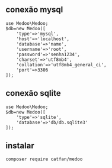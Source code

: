 ## conexão mysql

```
use Medoo\Medoo;
$db=new Medoo([
	'type'=>'mysql',
	'host'=>'localhost',
	'database'=>'name',
	'username'=>'root',
	'password'=>'senha1234',
	'charset'=>'utf8mb4',
	'collation'=>'utf8mb4_general_ci',
	'port'=>3306
]);
```

## conexão sqlite

```
use Medoo\Medoo;
$db=new Medoo([
	'type'=>'sqlite',
	'database'=>'db/db.sqlite3'
]);
```

## instalar

```
composer require catfan/medoo
```
